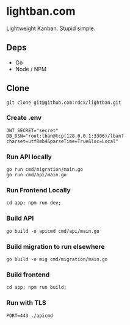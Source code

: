 # lightban.com

Lightweight Kanban.
Stupid simple.

## Deps 

- Go
- Node / NPM

## Clone
```
git clone git@github.com:rdcx/lightban.git
```
### Create .env 
```
JWT_SECRET="secret"
DB_DSN="root:lban@tcp(128.0.0.1:3306)/lban?charset=utf8mb4&parseTime=True&loc=Local"
```
### Run API locally
```
go run cmd/migration/main.go
go run cmd/api/main.go
```
### Run Frontend Locally
```
cd app; npm run dev;
```
### Build API
```
go build -o apicmd cmd/api/main.go
```
### Build migration to run elsewhere
```
go build -o mig cmd/migration/main.go
```
### Build frontend
```
cd app; npm run build;
```
### Run with TLS
```
PORT=443 ./apicmd
```

